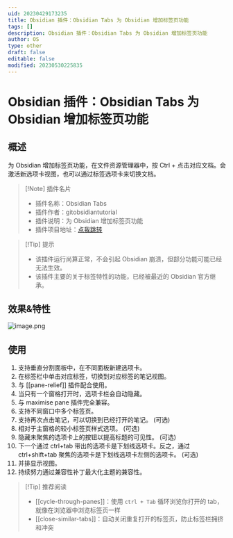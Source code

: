 ```yaml
---
uid: 20230429173235
title: Obsidian 插件：Obsidian Tabs 为 Obsidian 增加标签页功能
tags: []
description: Obsidian 插件：Obsidian Tabs 为 Obsidian 增加标签页功能
author: OS
type: other
draft: false
editable: false
modified: 20230530225835
---
```


# Obsidian 插件：Obsidian Tabs 为 Obsidian 增加标签页功能

## 概述

为 Obsidian 增加标签页功能，在文件资源管理器中，按 Ctrl + 点击对应文档。会激活新选项卡视图，也可以通过标签选项卡来切换文档。

> [!Note] 插件名片
> - 插件名称：Obsidian Tabs
> - 插件作者：gitobsidiantutorial
> - 插件说明：为 Obsidian 增加标签页功能
> - 插件项目地址：[点我跳转](https://github.com/gitobsidiantutorial/obsidian-tabs)

>[!Tip] 提示
>- 该插件运行尚算正常，不会引起 Obsidian 崩溃，但部分功能可能已经无法生效。
>- 该插件主要的关于标签特性的功能，已经被最近的 Obsidian 官方继承。

## 效果&特性

![image.png](https://cdn.pkmer.cn/images/202305160907814.png!pkmer)

## 使用

1. 支持垂直分割面板中，在不同面板新建选项卡。
2. 在标签栏中单击对应标签，切换到对应标签的笔记视图。
3. 与 [[pane-relief]] 插件配合使用。
4. 当只有一个窗格打开时，选项卡栏会自动隐藏。
5. 与 maximise pane 插件完全兼容。
6. 支持不同窗口中多个标签页。
7. 支持再次点击笔记，可以切换到已经打开的笔记。 (可选)
8. 相对于主窗格的较小标签页样式选项。 (可选)
9. 隐藏未聚焦的选项卡上的按钮以提高标题的可见性。 (可选)
10. 下一个通过 ctrl+tab 带出的选项卡是下划线选项卡。反之，通过 ctrl+shift+tab 聚焦的选项卡是下划线选项卡左侧的选项卡。 (可选)
11. 并排显示视图。
12. 持续努力通过兼容性补丁最大化主题的兼容性。

> [!Tip] 推荐阅读
> - [[cycle-through-panes]]：使用 `ctrl + Tab` 循环浏览你打开的 tab，就像在浏览器中浏览标签页一样
> - [[close-similar-tabs]]：自动关闭重复打开的标签页，防止标签栏拥挤和冲突